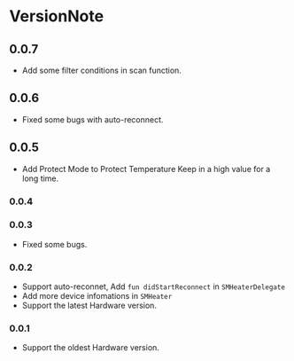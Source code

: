 # VersionNote


## 0.0.7

- Add some filter conditions in scan function.


## 0.0.6

- Fixed some bugs with auto-reconnect.

## 0.0.5

- Add Protect Mode to Protect Temperature Keep in a high value for a long time.

### 0.0.4
### 0.0.3

- Fixed some bugs.

### 0.0.2
- Support auto-reconnet, Add `fun didStartReconnect` in `SMHeaterDelegate`
- Add more device infomations in `SMHeater`
- Support the latest Hardware version.

### 0.0.1
- Support the oldest Hardware version.
